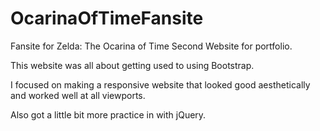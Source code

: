 # OcarinaOfTimeFansite
Fansite for Zelda: The Ocarina of Time
Second Website for portfolio.

This website was all about getting used to using Bootstrap.

I focused on making a responsive website that looked good aesthetically and worked well at all viewports.

Also got a little bit more practice in with jQuery.
